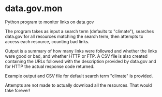 # data.gov.mon
Python program to monitor links on data.gov

The program takes as input a search term (defaults to "climate"), searches data.gov for all resources matching the search term, then 
attempts to access each resource, counting bad links.  

Output is a summary of how many links were followed and whether the links were good or bad, and whether HTTP or FTP.
A CSV file is also created containing the URLs followed with the description provided by data.gov and for HTTP the actual 
response code returned.

Example output and CSV file for default search term "climate" is provided.

Attempts are not made to actually download all the resources.  That would take forever!


